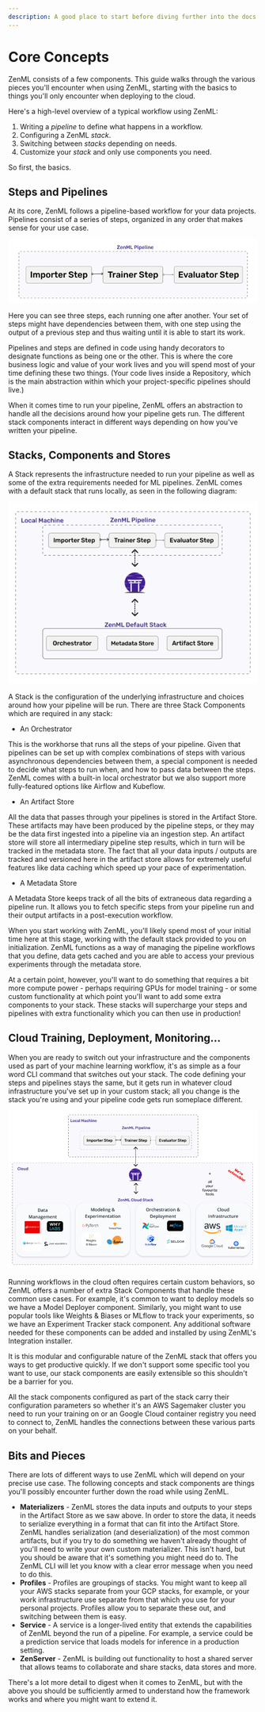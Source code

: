 ```yaml
---
description: A good place to start before diving further into the docs.
---
```


# Core Concepts

ZenML consists of a few components. This guide walks through the various pieces you'll encounter when using ZenML, starting with the basics to things you'll only encounter when deploying to the cloud. 

Here's a high-level overview of a typical workflow using ZenML:

1. Writing a *pipeline* to define what happens in a workflow.
2. Configuring a ZenML *stack*.
3. Switching between *stacks* depending on needs.
4. Customize your *stack* and only use components you need.


<!-- - You write your code as a pipeline to define what you want to happen in your machine learning workflow.
- You configure a ZenML Stack which is the infrastructure and setup that will
  run your machine learning code.
- A stack consists of stack components that interact with your pipeline and its steps in various ways.
- You can easily switch between different Stacks (i.e. infrastructure configurations) depending on your needs at any given moment.
- You can use whatever you want as part of your Stacks as we're built as a
  framework to be extensible. -->

<!-- Let's get back to basics, though, and dive into all the core concepts that
you'll come across when using ZenML! -->

So first, the basics.

## Steps and Pipelines

At its core, ZenML follows a pipeline-based workflow for your data projects.
Pipelines consist of a series of steps, organized in any order that makes sense
for your use case.

![The most basic ZenML pipeline](../assets/core_concepts/concepts-1.png)

Here you can see three steps, each running one after another. Your set of steps
might have dependencies between them, with one step using the output of a
previous step and thus waiting until it is able to start its work.

Pipelines and steps are defined in code using handy decorators to designate
functions as being one or the other. This is where the core business logic and
value of your work lives and you will spend most of your time defining these two
things. (Your code lives inside a Repository, which is the main abstraction
within which your project-specific pipelines should live.)

When it comes time to run your pipeline, ZenML offers an abstraction to handle
all the decisions around how your pipeline gets run. The different stack
components interact in different ways depending on how you've written your
pipeline.

## Stacks, Components and Stores

A Stack represents the infrastructure needed to run your pipeline as well as
some of the extra requirements needed for ML pipelines. ZenML comes with a
default stack that runs locally, as seen in the following diagram:

![ZenML pipelines run on stacks](../assets/core_concepts/concepts-2.png)

A Stack is the configuration of the underlying infrastructure and choices around
how your pipeline will be run. There are three Stack Components which are
required in any stack:

- An Orchestrator

This is the workhorse that runs all the steps of your pipeline. Given that
pipelines can be set up with complex combinations of steps with various
asynchronous dependencies between them, a special component is needed to decide
what steps to run when, and how to pass data between the steps. ZenML comes with
a built-in local orchestrator but we also support more fully-featured options
like Airflow and Kubeflow.

- An Artifact Store

All the data that passes through your pipelines is stored in the Artifact Store.
These artifacts may have been produced by the pipeline steps, or they may be the
data first ingested into a pipeline via an ingestion step. An artifact store
will store all intermediary pipeline step results, which in turn will be tracked
in the metadata store. The fact that all your data inputs / outputs are tracked
and versioned here in the artifact store allows for extremely useful features
like data caching which speed up your pace of experimentation.

- A Metadata Store

A Metadata Store keeps track of all the bits of extraneous data regarding a
pipeline run. It allows you to fetch specific steps from your pipeline run and
their output artifacts in a post-execution workflow.

When you start working with ZenML, you'll likely spend most of your initial time
here at this stage, working with the default stack provided to you on
initialization. ZenML functions as a way of managing the pipeline workflows that
you define, data gets cached and you are able to access your previous
experiments through the metadata store.

At a certain point, however, you'll want to do something that requires a bit
more compute power - perhaps requiring GPUs for model training - or some custom
functionality at which point you'll want to add some extra components to your
stack. These stacks will supercharge your steps and pipelines with extra functionality 
which you can then use in production!

## Cloud Training, Deployment, Monitoring...

When you are ready to switch out your infrastructure and the components used as
part of your machine learning workflow, it's as simple as a four word CLI
command that switches out your stack. The code defining your steps and pipelines
stays the same, but it gets run in whatever cloud infrastructure you've set up
in your custom stack; all you change is the stack you're using and your pipeline
code gets run someplace different.

![Running your pipeline in the cloud](../assets/core_concepts/concepts-3.png)

Running workflows in the cloud often requires certain custom behaviors, so ZenML
offers a number of extra Stack Components that handle these common use cases.
For example, it's common to want to deploy models so we have a Model Deployer
component. Similarly, you might want to use popular tools like Weights & Biases
or MLflow to track your experiments, so we have an Experiment Tracker stack
component. Any additional software needed for these components can be added and
installed by using ZenML's Integration installer.

It is this modular and configurable nature of the ZenML stack that offers you
ways to get productive quickly. If we don't support some specific tool you want
to use, our stack components are easily extensible so this shouldn't be a
barrier for you.

All the stack components configured as part of the stack carry their
configuration parameters so whether it's an AWS Sagemaker cluster you need to
run your training on or an Google Cloud container registry you need to connect
to, ZenML handles the connections between these various parts on your behalf.

## Bits and Pieces

There are lots of different ways to use ZenML which will depend on your precise
use case. The following concepts and stack components are things you'll possibly
encounter further down the road while using ZenML.

- **Materializers** - ZenML stores the data inputs and outputs to your steps in the
  Artifact Store as we saw above. In order to store the data, it needs to
  serialize everything in a format that can fit into the Artifact Store. ZenML
  handles serialization (and deserialization) of the most common artifacts, but
  if you try to do something we haven't already thought of you'll need to write
  your own custom materializer. This isn't hard, but you should be aware that
  it's something you might need do to. The ZenML CLI will let you know with a
  clear error message when you need to do this.
- **Profiles** - Profiles are groupings of stacks. You might want to keep all your
  AWS stacks separate from your GCP stacks, for example, or your work
  infrastructure use separate from that which you use for your personal
  projects. Profiles allow you to separate these out, and switching between them
  is easy.
- **Service** - A service is a longer-lived entity that extends the capabilities of
  ZenML beyond the run of a pipeline. For example, a service could be a
  prediction service that loads models for inference in a production setting.
- **ZenServer** - ZenML is building out functionality to host a shared server that
  allows teams to collaborate and share stacks, data stores and more.

There's a lot more detail to digest when it comes to ZenML, but with the above
you should be sufficiently armed to understand how the framework works and where
you might want to extend it.
